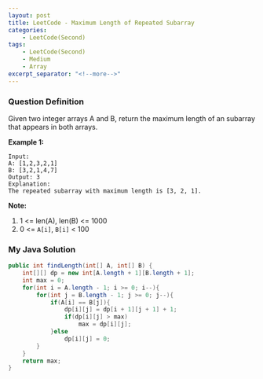 ```yaml
---
layout: post
title: LeetCode - Maximum Length of Repeated Subarray
categories:
    - LeetCode(Second)
tags:
    - LeetCode(Second)
    - Medium
    - Array
excerpt_separator: "<!--more-->"
---
```


### Question Definition
Given two integer arrays A and B, return the maximum length of an subarray that appears in both arrays.

**Example 1:**
```
Input:
A: [1,2,3,2,1]
B: [3,2,1,4,7]
Output: 3
Explanation:
The repeated subarray with maximum length is [3, 2, 1].
```
**Note:**
1. 1 <= len(A), len(B) <= 1000
2. 0 <= `A[i]`, `B[i]` < 100
### My Java Solution
```java
public int findLength(int[] A, int[] B) {
    int[][] dp = new int[A.length + 1][B.length + 1];
    int max = 0;
    for(int i = A.length - 1; i >= 0; i--){
        for(int j = B.length - 1; j >= 0; j--){
            if(A[i] == B[j]){
                dp[i][j] = dp[i + 1][j + 1] + 1;
                if(dp[i][j] > max)
                    max = dp[i][j];
            }else
                dp[i][j] = 0;
        }
    }
    return max;
}
```